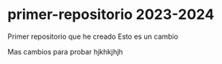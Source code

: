 # primer-repositorio 2023-2024
Primer repositorio que he creado
Esto es un cambio

Mas cambios para probar
hjkhkjhjh
